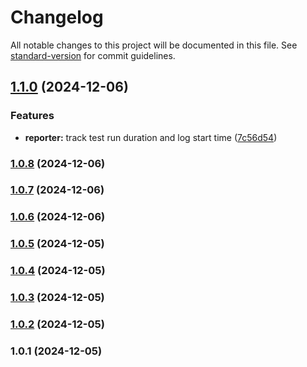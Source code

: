 # Changelog

All notable changes to this project will be documented in this file. See [standard-version](https://github.com/conventional-changelog/standard-version) for commit guidelines.

## [1.1.0](https://github.com/basal-john/playwright-ci-reporter/compare/v1.0.8...v1.1.0) (2024-12-06)


### Features

* **reporter:** track test run duration and log start time ([7c56d54](https://github.com/basal-john/playwright-ci-reporter/commit/7c56d54672bf834a4e335662abd3c495d099707c))

### [1.0.8](https://github.com/basal-john/playwright-ci-reporter/compare/v1.0.7...v1.0.8) (2024-12-06)

### [1.0.7](https://github.com/basal-john/playwright-ci-reporter/compare/v1.0.6...v1.0.7) (2024-12-06)

### [1.0.6](https://github.com/basal-john/playwright-ci-reporter/compare/v1.0.5...v1.0.6) (2024-12-06)

### [1.0.5](https://github.com/basal-john/playwright-ci-reporter/compare/v1.0.4...v1.0.5) (2024-12-05)

### [1.0.4](https://github.com/basal-john/playwright-ci-reporter/compare/v1.0.3...v1.0.4) (2024-12-05)

### [1.0.3](https://github.com/basal-john/playwright-ci-reporter/compare/v1.0.2...v1.0.3) (2024-12-05)

### [1.0.2](https://github.com/basal-john/playwright-ci-reporter/compare/v1.0.1...v1.0.2) (2024-12-05)

### 1.0.1 (2024-12-05)
